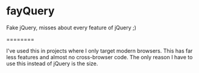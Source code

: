 fayQuery
========

Fake jQuery, misses about every feature of jQuery ;)

========

I've used this in projects where I only target modern browsers. This has far less features and almost no cross-browser code. The only reason I have to use this instead of jQuery is the size.
